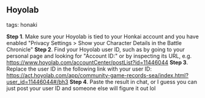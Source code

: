 ## Hoyolab
tags: honaki

**Step 1**. Make sure your Hoyolab is tied to your Honkai account and you have enabled "Privacy Settings > Show your Character Details in the Battle Chronicle"
**Step 2**. Find your Hoyolab user ID, such as by going to your personal page and looking for "Account ID:" or by inspecting its URL, e.g. https://www.hoyolab.com/accountCenter/postList?id=11446044
**Step 3**. Replace the user ID in the following link with your user ID: https://act.hoyolab.com/app/community-game-records-sea/index.html?user_id=11446044#/bh3
**Step 4**. Paste the result in chat, or I guess you can just post your user ID and someone else will figure it out lol